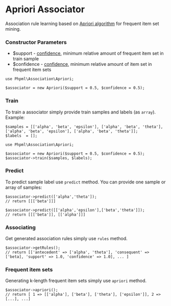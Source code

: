 # Apriori Associator

Association rule learning based on [Apriori algorithm](https://en.wikipedia.org/wiki/Apriori_algorithm) for frequent item set mining.

### Constructor Parameters

* $support - [confidence](https://en.wikipedia.org/wiki/Association_rule_learning#Support), minimum relative amount of frequent item set in train sample
* $confidence - [confidence](https://en.wikipedia.org/wiki/Association_rule_learning#Confidence), minimum relative amount of item set in frequent item sets

```
use Phpml\Association\Apriori;

$associator = new Apriori($support = 0.5, $confidence = 0.5);
```

### Train

To train a associator simply provide train samples and labels (as `array`). Example:

```
$samples = [['alpha', 'beta', 'epsilon'], ['alpha', 'beta', 'theta'], ['alpha', 'beta', 'epsilon'], ['alpha', 'beta', 'theta']];
$labels  = [];

use Phpml\Association\Apriori;

$associator = new Apriori($support = 0.5, $confidence = 0.5);
$associator->train($samples, $labels);
```

### Predict

To predict sample label use `predict` method. You can provide one sample or array of samples:

```
$associator->predict(['alpha','theta']);
// return [[['beta']]]

$associator->predict([['alpha','epsilon'],['beta','theta']]);
// return [[['beta']], [['alpha']]]
```

### Associating

Get generated association rules simply use `rules` method.
 
```
$associator->getRules();
// return [['antecedent' => ['alpha', 'theta'], 'consequent' => ['beta], 'support' => 1.0, 'confidence' => 1.0], ... ]
```

### Frequent item sets

Generating k-length frequent item sets simply use `apriori` method.

```
$associator->apriori();
// return [ 1 => [['alpha'], ['beta'], ['theta'], ['epsilon']], 2 => [...], ...]
```
